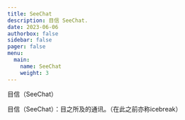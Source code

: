 ```yaml
---
title: SeeChat
description: 目信 SeeChat.
date: 2023-06-06
authorbox: false
sidebar: false
pager: false
menu:
  main:
    name: SeeChat
    weight: 3
---
```


目信（SeeChat）

目信（SeeChat）：目之所及的通讯。（在此之前亦称icebreak）

<!--more-->